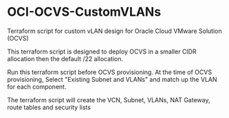 # OCI-OCVS-CustomVLANs
Terraform script for custom vLAN design for Oracle Cloud VMware Solution (OCVS)

This terraform script is designed to deploy OCVS in a smaller CIDR allocation then the default /22 allocation.

Run this terraform script before OCVS provisioning. At the time of OCVS provisioning, Select "Existing Subnet and VLANs" and match up the VLAN for each component.

The terraform script will create the VCN, Subnet, VLANs, NAT Gateway, route tables and security lists

 
